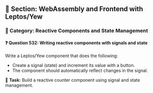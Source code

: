 ## 📘 Section: WebAssembly and Frontend with Leptos/Yew
### 🔹 Category: Reactive Components and State Management
#### ❓ Question 532: Writing reactive components with signals and state

Write a Leptos/Yew component that does the following:

- Create a signal (state) and increment its value with a button.
- The component should automatically reflect changes in the signal.

🔧 **Task:** Build a reactive counter component using signal and state management.
